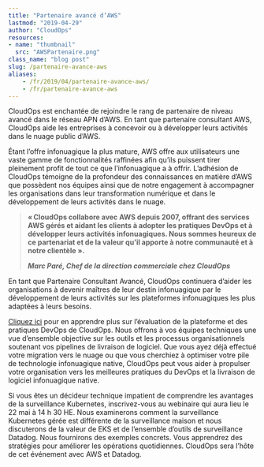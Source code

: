 ```yaml
---
title: "Partenaire avancé d’AWS"
lastmod: "2019-04-29"
author: "CloudOps"
resources:
- name: "thumbnail"
  src: "AWSPartenaire.png"
class_name: "blog post"
slug: /partenaire-avance-aws
aliases:
    - /fr/2019/04/partenaire-avance-aws/
    - /fr/partenaire-avance-aws
---
```


<p>CloudOps est enchantée de rejoindre le rang de partenaire de niveau avancé dans le réseau APN d’AWS. En tant que partenaire consultant AWS, CloudOps aide les entreprises à concevoir ou à développer leurs activités dans le nuage public d’AWS.</p><p>Étant l’offre infonuagique la plus mature, AWS offre aux utilisateurs une vaste gamme de fonctionnalités raffinées afin qu’ils puissent tirer pleinement profit de tout ce que l’infonuagique a à offrir. L’adhésion de CloudOps témoigne de la profondeur des connaissances en matière d’AWS que possèdent nos équipes ainsi que de notre engagement à accompagner les organisations dans leur transformation numérique et dans le développement de leurs activités dans le nuage.</p><blockquote class="wp-block-quote"><p><strong>« CloudOps collabore avec AWS depuis 2007, offrant des services AWS gérés et aidant les clients à adopter les pratiques DevOps et à développer leurs activités infonuagiques. Nous sommes heureux de ce partenariat et de la valeur qu’il apporte à notre communauté et à notre clientèle ».</strong></p><p><cite><strong>Marc Paré, Chef de la direction commerciale chez CloudOps</strong></cite></p></blockquote><p>En tant que Partenaire Consultant Avancé, CloudOps continuera d’aider les organisations à devenir maîtres de leur destin infonuagique par le développement de leurs activités sur les plateformes infonuagiques les plus adaptées à leurs besoins.</p><p><a href="https://www.cloudops.com/fr/evaluation-des-pratiques-et-plateformes-devops/">Cliquez ici</a> pour en apprendre plus sur l’évaluation de la plateforme et des pratiques DevOps de CloudOps. Nous offrons à vos équipes techniques une vue d’ensemble objective sur les outils et les processus organisationnels soutenant vos pipelines de livraison de logiciel. Que vous ayez déjà effectué votre migration vers le nuage ou que vous cherchiez à optimiser votre pile de technologie infonuagique native, CloudOps peut vous aider à propulser votre organisation vers les meilleures pratiques du DevOps et la livraison de logiciel infonuagique native.</p><p>Si vous êtes un décideur technique impatient de comprendre les avantages de la surveillance Kubernetes, inscrivez-vous au webinaire qui aura lieu le 22&nbsp;mai à 14&nbsp;h&nbsp;30 HE. Nous examinerons comment la surveillance Kubernetes gérée est différente de la surveillance maison et nous discuterons de la valeur de EKS et de l’ensemble d’outils de surveillance Datadog. Nous fournirons des exemples concrets. Vous apprendrez des stratégies pour améliorer les opérations quotidiennes. CloudOps sera l’hôte de cet événement avec AWS et Datadog.</p>